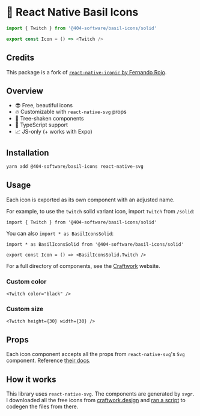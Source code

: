 # 🎨 React Native Basil Icons

```ts
import { Twitch } from '@404-software/basil-icons/solid'

export const Icon = () => <Twitch />
```

## Credits

This package is a fork of [`react-native-iconic` by Fernando Rojo](https://github.com/nandorojo/react-native-iconic).

## Overview

- 😎 Free, beautiful icons
- 🔥 Customizable with `react-native-svg` props
- 🌲 Tree-shaken components
- 🤖 TypeScript support
- 📈 JS-only (+ works with Expo)

## Installation

```sh
yarn add @404-software/basil-icons react-native-svg
```

## Usage

Each icon is exported as its own component with an adjusted name.

For example, to use the `twitch` solid variant icon, import `Twitch` from `/solid`:

```tsx
import { Twitch } from '@404-software/basil-icons/solid'
```

You can also `import * as BasilIconsSolid`:

```tsx
import * as BasilIconsSolid from '@404-software/basil-icons/solid'

export const Icon = () => <BasilIconsSolid.Twitch />
```

For a full directory of components, see the [Craftwork](https://craftwork.design/downloads/basil) website.

### Custom color

```tsx
<Twitch color="black" />
```

### Custom size

```tsx
<Twitch height={30} width={30} />
```

## Props

Each icon component accepts all the props from `react-native-svg`'s `Svg` component. Reference [their docs](https://github.com/react-native-svg/react-native-svg#svg).

## How it works

This library uses `react-native-svg`. The components are generated by `svgr`. I downloaded all the free icons from [craftwork.design](https://craftwork.design/downloads/basil) and [ran a script](/generate/index.ts) to codegen the files from there.
